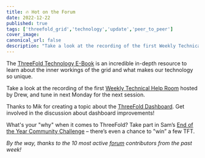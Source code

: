 ```yaml
---
title: 🔥 Hot on the Forum
date: 2022-12-22
published: true
tags: ['threefold_grid','technology','update','peer_to_peer']
cover_image:
canonical_url: false
description: "Take a look at the recording of the first Weekly Technical Help Room hosted by Drew, and tune in next Monday for the next session. Find more updates within!"
---
```

 
The [ThreeFold Technology E-Book](https://forum.threefold.io/t/threefold-technology-ebook-read-and-learn/3634) is an incredible in-depth resource to learn about the inner workings of the grid and what makes our technology so unique.
 
Take a look at the recording of the first [Weekly Technical Help Room](https://forum.threefold.io/t/weekly-technical-help-room/3627) hosted by Drew, and tune in next Monday for the next session.
 
Thanks to Mik for creating a topic about the [ThreeFold Dashboard](https://forum.threefold.io/t/the-threefold-dashboard-dive-in-the-new-internet/3635). Get involved in the discussion about dashboard improvements!
 
What's your "why" when it comes to ThreeFold? Take part in Sam’s [End of the Year Community Challenge](https://forum.threefold.io/t/end-of-year-community-challenge-my-why-personal-tft-grant/3638) – there’s even a chance to "win” a few TFT.
 
_By the way, thanks to the 10 most active [forum](https://forum.threefold.io/) contributors from the past week!_
